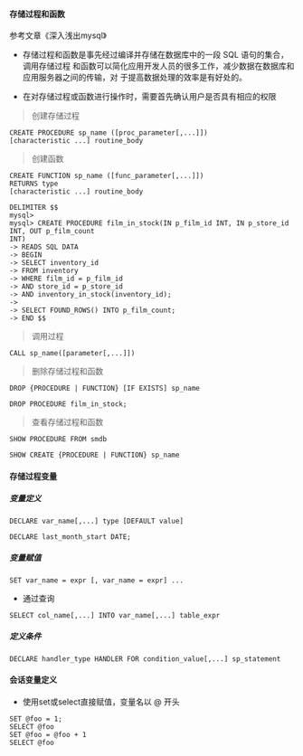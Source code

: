 #### 存储过程和函数

参考文章《深入浅出mysql》

- 存储过程和函数是事先经过编译并存储在数据库中的一段 SQL 语句的集合，调用存储过程
和函数可以简化应用开发人员的很多工作，减少数据在数据库和应用服务器之间的传输，对
于提高数据处理的效率是有好处的。


- 在对存储过程或函数进行操作时，需要首先确认用户是否具有相应的权限

> 创建存储过程

```
CREATE PROCEDURE sp_name ([proc_parameter[,...]])
[characteristic ...] routine_body
```

> 创建函数

```
CREATE FUNCTION sp_name ([func_parameter[,...]])
RETURNS type
[characteristic ...] routine_body
```

```
DELIMITER $$
mysql>
mysql> CREATE PROCEDURE film_in_stock(IN p_film_id INT, IN p_store_id INT, OUT p_film_count
INT)
-> READS SQL DATA
-> BEGIN
-> SELECT inventory_id
-> FROM inventory
-> WHERE film_id = p_film_id
-> AND store_id = p_store_id
-> AND inventory_in_stock(inventory_id);
->
-> SELECT FOUND_ROWS() INTO p_film_count;
-> END $$
```

> 调用过程

```
CALL sp_name([parameter[,...]])
```

> 删除存储过程和函数

```
DROP {PROCEDURE | FUNCTION} [IF EXISTS] sp_name
```

```
DROP PROCEDURE film_in_stock;
```

> 查看存储过程和函数

```
SHOW PROCEDURE FROM smdb
```

```
SHOW CREATE {PROCEDURE | FUNCTION} sp_name
```

#### 存储过程变量

##### 变量定义

```
DECLARE var_name[,...] type [DEFAULT value]
```

```
DECLARE last_month_start DATE;
```

##### 变量赋值

```
SET var_name = expr [, var_name = expr] ...
```
- 通过查询

```
SELECT col_name[,...] INTO var_name[,...] table_expr
```
##### 定义条件

```
DECLARE handler_type HANDLER FOR condition_value[,...] sp_statement
```
#### 会话变量定义

- 使用set或select直接赋值，变量名以 @ 开头

```
SET @foo = 1;
SELECT @foo
SET @foo = @foo + 1
SELECT @foo
```
